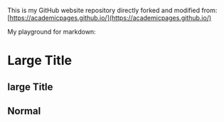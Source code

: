This is my GitHub website repository directly forked and modified from:  [https://academicpages.github.io/](https://academicpages.github.io/)


My playground for markdown:

Large Title
======

large Title
------

## Normal

